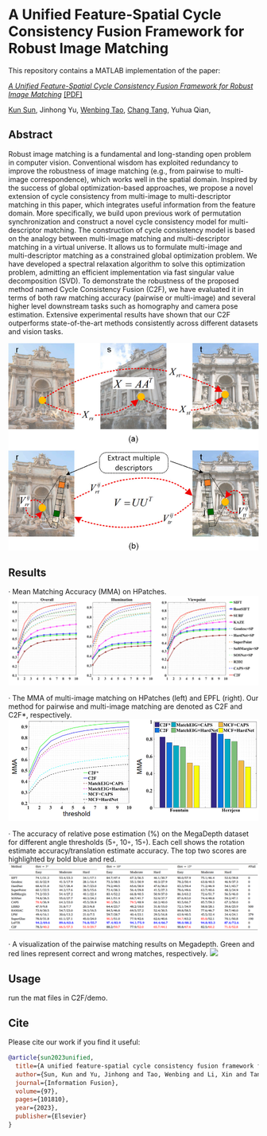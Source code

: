 # A Unified Feature-Spatial Cycle Consistency Fusion Framework for Robust Image Matching

This repository contains a MATLAB implementation of the paper:

[*A Unified Feature-Spatial Cycle Consistency Fusion Framework for Robust Image Matching*]()
[[PDF]](https://www.sciencedirect.com/science/article/abs/pii/S1566253523001197)


[Kun Sun](http://www.cv-kunsun.cn/),
Jinhong Yu, 
[Wenbing Tao](http://faculty.hust.edu.cn/taowenbing/zh_CN/index/1485744/list/index.htm),
[Chang Tang](http://tangchang.net/),
Yuhua Qian,


## Abstract

Robust image matching is a fundamental and long-standing open problem in
computer vision. Conventional wisdom has exploited redundancy to improve
the robustness of image matching (e.g., from pairwise to multi-image correspondence), which works well in the spatial domain. Inspired by the success
of global optimization-based approaches, we propose a novel extension of cycle
consistency from multi-image to multi-descriptor matching in this paper, which
integrates useful information from the feature domain. More specifically, we
build upon previous work of permutation synchronization and construct a novel
cycle consistency model for multi-descriptor matching. The construction of cycle consistency model is based on the analogy between multi-image matching
and multi-descriptor matching in a virtual universe. It allows us to formulate
multi-image and multi-descriptor matching as a constrained global optimization
problem. We have developed a spectral relaxation algorithm to solve this optimization problem, admitting an efficient implementation via fast singular value
decomposition (SVD). To demonstrate the robustness of the proposed method
named Cycle Consistency Fusion (C2F), we have evaluated it in terms of both raw matching accuracy (pairwise or multi-image) and several higher level downstream tasks such as homography and camera pose estimation. Extensive experimental results have shown that our C2F outperforms state-of-the-art methods
consistently across different datasets and vision tasks.

![](./assert/fig0.png)


## Results
· Mean Matching Accuracy (MMA) on HPatches.
![](./assert/fig1.png)


· The MMA of multi-image matching on HPatches (left) and EPFL (right). Our method for pairwise and multi-image matching are denoted as C2F and C2F*, respectively.
![](./assert/fig2.png)


· The accuracy of relative pose estimation (%) on the MegaDepth dataset for different angle thresholds (5◦, 10◦, 15◦). Each cell shows the rotation estimate accuracy/translation estimate
accuracy. The top two scores are highlighted by bold blue and red.
![](./assert/fig2_mega.png)


·  A visualization of the pairwise matching results on Megadepth. Green and red lines represent correct and wrong matches, respectively.
![](./assert/vis.png)

## Usage
run the mat files in C2F/demo.

## Cite
Please cite our work if you find it useful: 
```bibtex
@article{sun2023unified,
  title={A unified feature-spatial cycle consistency fusion framework for robust image matching},
  author={Sun, Kun and Yu, Jinhong and Tao, Wenbing and Li, Xin and Tang, Chang and Qian, Yuhua},
  journal={Information Fusion},
  volume={97},
  pages={101810},
  year={2023},
  publisher={Elsevier}
}
```

